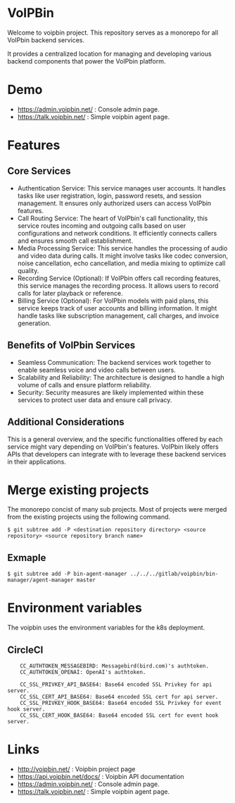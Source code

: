 # VoIPBin
Welcome to voipbin project.
This repository serves as a monorepo for all VoIPbin backend services. 

It provides a centralized location for managing and developing various backend components that power the VoIPbin platform.

# Demo
* https://admin.voipbin.net/ : Console admin page.
* https://talk.voipbin.net/ : Simple voipbin agent page.
 
# Features

## Core Services

* Authentication Service: This service manages user accounts. It handles tasks like user registration, login, password resets, and session management. It ensures only authorized users can access VoIPbin features.
* Call Routing Service: The heart of VoIPbin's call functionality, this service routes incoming and outgoing calls based on user configurations and network conditions. It efficiently connects callers and ensures smooth call establishment.
* Media Processing Service: This service handles the processing of audio and video data during calls. It might involve tasks like codec conversion, noise cancellation, echo cancellation, and media mixing to optimize call quality.
* Recording Service (Optional): If VoIPbin offers call recording features, this service manages the recording process. It allows users to record calls for later playback or reference.
* Billing Service (Optional): For VoIPbin models with paid plans, this service keeps track of user accounts and billing information. It might handle tasks like subscription management, call charges, and invoice generation.

## Benefits of VoIPbin Services

* Seamless Communication: The backend services work together to enable seamless voice and video calls between users.
* Scalability and Reliability: The architecture is designed to handle a high volume of calls and ensure platform reliability.
* Security: Security measures are likely implemented within these services to protect user data and ensure call privacy.

## Additional Considerations
This is a general overview, and the specific functionalities offered by each service might vary depending on VoIPbin's features.
VoIPbin likely offers APIs that developers can integrate with to leverage these backend services in their applications.

# Merge existing projects
The monorepo concist of many sub projects. Most of projects were merged from the existing projects using the following command.
```
$ git subtree add -P <destination repository directory> <source repository> <source repository branch name>
```

## Exmaple
```
$ git subtree add -P bin-agent-manager ../../../gitlab/voipbin/bin-manager/agent-manager master
```

# Environment variables
The voipbin uses the environment variables for the k8s deployment.
## CircleCI
```
    CC_AUTHTOKEN_MESSAGEBIRD: Messagebird(bird.com)'s authtoken.
    CC_AUTHTOKEN_OPENAI: OpenAI's authtoken.

    CC_SSL_PRIVKEY_API_BASE64: Base64 encoded SSL Privkey for api server.
    CC_SSL_CERT_API_BASE64: Base64 encoded SSL cert for api server.
    CC_SSL_PRIVKEY_HOOK_BASE64: Base64 encoded SSL Privkey for event hook server.
    CC_SSL_CERT_HOOK_BASE64: Base64 encoded SSL cert for event hook server.
```

# Links
* http://voipbin.net/ : Voipbin project page
* https://api.voipbin.net/docs/ : Voipbin API documentation
* https://admin.voipbin.net/ : Console admin page.
* https://talk.voipbin.net/ : Simple voipbin agent page.
  